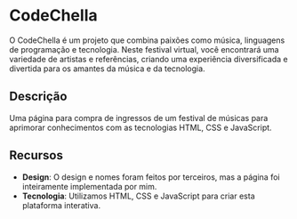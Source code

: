 # CodeChella

O CodeChella é um projeto que combina paixões como música, linguagens de programação e tecnologia. Neste festival virtual, você encontrará uma variedade de artistas e referências, criando uma experiência diversificada e divertida para os amantes da música e da tecnologia.

## Descrição

Uma página para compra de ingressos de um festival de músicas para aprimorar conhecimentos com as tecnologias HTML, CSS e JavaScript.

## Recursos

- **Design**: O design e nomes foram feitos por terceiros, mas a página foi inteiramente implementada por mim.
- **Tecnologia**: Utilizamos HTML, CSS e JavaScript para criar esta plataforma interativa.
